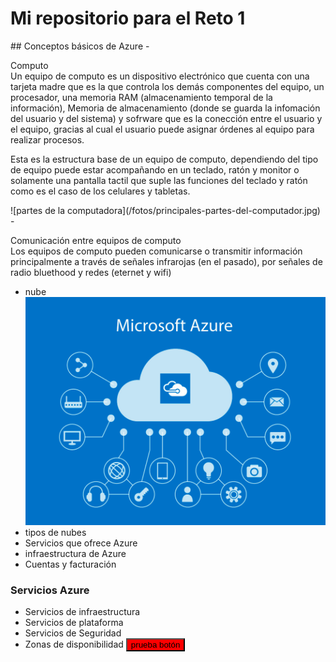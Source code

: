 <h1> Mi repositorio para el Reto 1</h1>
## Conceptos básicos de Azure
- <p>Computo <br>
Un equipo de computo es un dispositivo electrónico que cuenta con una tarjeta madre que es la que controla los demás componentes del equipo, un procesador, una memoria RAM (almacenamiento temporal de la información), Memoria de almacenamiento (donde se guarda la infomación del usuario y del sistema) y sofrware que es la conección entre el usuario y el equipo, gracias al cual el usuario puede asignar órdenes al equipo para realizar procesos. </p>
Esta es la estructura base de un equipo de computo, dependiendo del tipo de equipo puede estar acompañando en un teclado, ratón y monitor o solamente una pantalla tactil que suple las funciones del teclado y ratón como es el caso de los celulares y tabletas. </p>
![partes de la computadora](/fotos/principales-partes-del-computador.jpg)
- <p>Comunicación entre equipos de computo <br>
Los equipos de computo pueden comunicarse o transmitir información principalmente a través de señales infrarojas (en el pasado), por señales de radio bluethood y redes (eternet y wifi) </p>

- nube
![nube](/fotos/AzureNube.jpg)
- tipos de nubes
- Servicios que ofrece Azure
- infraestructura de Azure
- Cuentas y facturación

### Servicios Azure
- Servicios de infraestructura
- Servicios de plataforma
- Servicios de Seguridad
- Zonas de disponibilidad
<button style="background:#FF0000">prueba botón</button>
